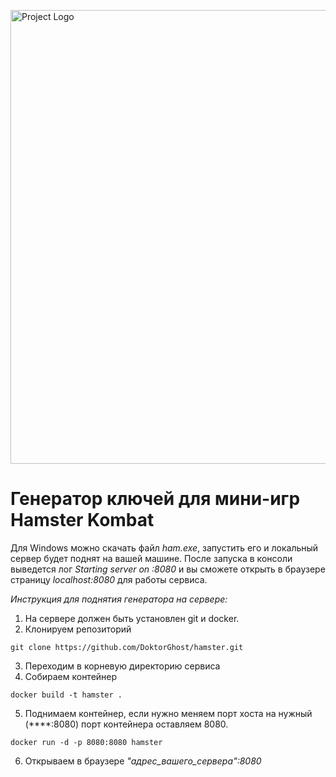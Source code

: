 <p align="left">
      <img src="https://i.ibb.co/Q9DrDp3/68747470733a2f2f692e6962622e636f2f63597a517350472f6c6f676f7a612d72752e706e67.png" alt="Project Logo" width="726">
</p>


# Генератор ключей для мини-игр Hamster Kombat

Для Windows можно скачать файл *ham.exe*, запустить его и локальный сервер будет поднят на вашей машине. После запуска в консоли выведется лог *Starting server on :8080* и вы сможете открыть в браузере страницу *localhost:8080* для работы сервиса.

*Инструкция для поднятия генератора на сервере:*
1. На сервере должен быть установлен git и docker.
2. Клонируем репозиторий
```golang
git clone https://github.com/DoktorGhost/hamster.git
```
3. Переходим в корневую директорию сервиса
4. Собираем контейнер
```golang
docker build -t hamster .
```
5. Поднимаем контейнер, если нужно меняем порт хоста на нужный (****:8080) порт контейнера оставляем 8080.
```golang
docker run -d -p 8080:8080 hamster
```
6. Открываем в браузере *"адрес_вашего_сервера":8080*
